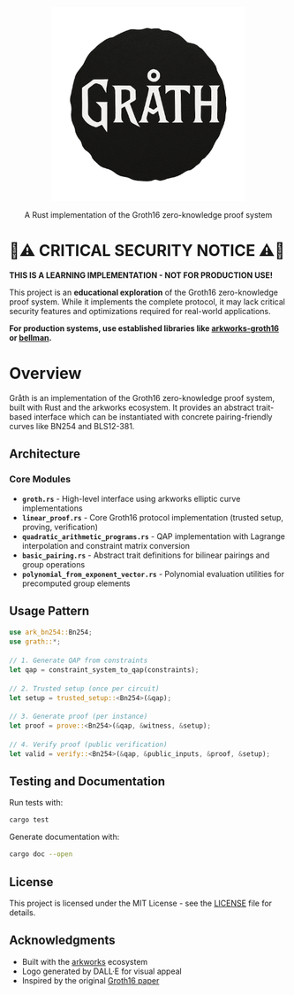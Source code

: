 <p align="center">
  <img src="assets/grath.png" alt="Grath Logo" width="350">
</p>

<p align="center">
  A Rust implementation of the Groth16 zero-knowledge proof system
</p>

# 🚨⚠️ **CRITICAL SECURITY NOTICE** ⚠️🚨

**THIS IS A LEARNING IMPLEMENTATION - NOT FOR PRODUCTION USE!**

This project is an **educational exploration** of the Groth16 zero-knowledge proof system. While it implements the complete protocol, it may lack critical security features and optimizations required for real-world applications.

**For production systems, use established libraries like [arkworks-groth16](https://github.com/arkworks-rs/groth16) or [bellman](https://github.com/zkcrypto/bellman).**
# Overview

Gråth is an implementation of the Groth16 zero-knowledge proof system, built with Rust and the arkworks ecosystem. It provides an abstract trait-based interface which can be instantiated with concrete pairing-friendly curves like BN254 and BLS12-381.


## Architecture

### Core Modules

- **`groth.rs`** - High-level interface using arkworks elliptic curve implementations
- **`linear_proof.rs`** - Core Groth16 protocol implementation (trusted setup, proving, verification)
- **`quadratic_arithmetic_programs.rs`** - QAP implementation with Lagrange interpolation and constraint matrix conversion
- **`basic_pairing.rs`** - Abstract trait definitions for bilinear pairings and group operations
- **`polynomial_from_exponent_vector.rs`** - Polynomial evaluation utilities for precomputed group elements


## Usage Pattern

```rust
use ark_bn254::Bn254;
use grath::*;

// 1. Generate QAP from constraints
let qap = constraint_system_to_qap(constraints);

// 2. Trusted setup (once per circuit)  
let setup = trusted_setup::<Bn254>(&qap);

// 3. Generate proof (per instance)
let proof = prove::<Bn254>(&qap, &witness, &setup);

// 4. Verify proof (public verification)
let valid = verify::<Bn254>(&qap, &public_inputs, &proof, &setup);
```

## Testing and Documentation


Run tests with:
```bash
cargo test
```

Generate documentation with:
```bash
cargo doc --open
```

## License

This project is licensed under the MIT License - see the [LICENSE](LICENSE) file for details.

## Acknowledgments

- Built with the [arkworks](https://arkworks.rs/) ecosystem
- Logo generated by DALL·E for visual appeal
- Inspired by the original [Groth16 paper](https://eprint.iacr.org/2016/260.pdf)
